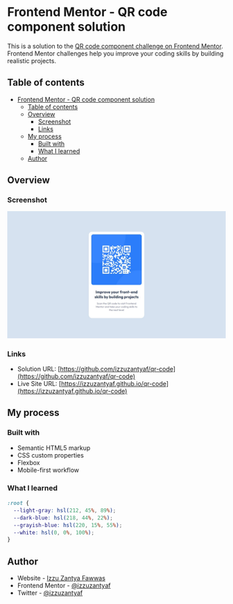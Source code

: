 # Frontend Mentor - QR code component solution

This is a solution to the [QR code component challenge on Frontend Mentor](https://www.frontendmentor.io/challenges/qr-code-component-iux_sIO_H). Frontend Mentor challenges help you improve your coding skills by building realistic projects. 

## Table of contents

- [Frontend Mentor - QR code component solution](#frontend-mentor---qr-code-component-solution)
  - [Table of contents](#table-of-contents)
  - [Overview](#overview)
    - [Screenshot](#screenshot)
    - [Links](#links)
  - [My process](#my-process)
    - [Built with](#built-with)
    - [What I learned](#what-i-learned)
  - [Author](#author)

## Overview

### Screenshot

![](./screenshot/Web%20capture_22-10-2022_9256_127.0.0.1.jpeg)

### Links

- Solution URL: [https://github.com/izzuzantyaf/qr-code](https://github.com/izzuzantyaf/qr-code)
- Live Site URL: [https://izzuzantyaf.github.io/qr-code](https://izzuzantyaf.github.io/qr-code)

## My process

### Built with

- Semantic HTML5 markup
- CSS custom properties
- Flexbox
- Mobile-first workflow

### What I learned

```css
:root {
  --light-gray: hsl(212, 45%, 89%);
  --dark-blue: hsl(218, 44%, 22%);
  --grayish-blue: hsl(220, 15%, 55%);
  --white: hsl(0, 0%, 100%);
}
```

## Author

- Website - [Izzu Zantya Fawwas](https://www.izzuzantyaf.space)
- Frontend Mentor - [@izzuzantyaf](https://www.frontendmentor.io/profile/izzuzantyaf)
- Twitter - [@izzuzantyaf](https://www.twitter.com/izzuzantyaf)